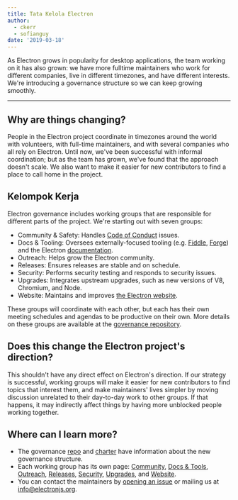 ```yaml
---
title: Tata Kelola Electron
author:
  - ckerr
  - sofianguy
date: '2019-03-18'
---
```


As Electron grows in popularity for desktop applications, the team working on it has also grown: we have more fulltime maintainers who work for different companies, live in different timezones, and have different interests. We're introducing a governance structure so we can keep growing smoothly.

---

## Why are things changing?

People in the Electron project coordinate in timezones around the world with volunteers, with full-time maintainers, and with several companies who all rely on Electron. Until now, we've been successful with informal coordination; but as the team has grown, we've found that the approach doesn't scale. We also want to make it easier for new contributors to find a place to call home in the project.

## Kelompok Kerja

Electron governance includes working groups that are responsible for different parts of the project. We're starting out with seven groups:
 * Community & Safety: Handles [Code of Conduct](https://github.com/electron/governance/blob/master/CODE_OF_CONDUCT.md) issues.
 * Docs & Tooling: Oversees externally-focused tooling (e.g. [Fiddle](https://electronjs.org/fiddle), [Forge](https://electronforge.io/)) and the Electron [documentation](https://electronjs.org/docs).
 * Outreach: Helps grow the Electron community.
 * Releases: Ensures releases are stable and on schedule.
 * Security: Performs security testing and responds to security issues.
 * Upgrades: Integrates upstream upgrades, such as new versions of V8, Chromium, and Node.
 * Website: Maintains and improves [the Electron website](https://electronjs.org/).

These groups will coordinate with each other, but each has their own meeting schedules and agendas to be productive on their own. More details on these groups are available at the [governance repository](https://github.com/electron/governance/blob/master/README.md).

## Does this change the Electron project's direction?

This shouldn't have any direct effect on Electron's direction. If our strategy is successful, working groups will make it easier for new contributors to find topics that interest them, and make maintainers' lives simpler by moving discussion unrelated to their day-to-day work to other groups. If that happens, it may indirectly affect things by having more unblocked people working together.

## Where can I learn more?

 * The governance [repo](https://github.com/electron/governance/) and [charter](https://github.com/electron/governance/tree/master/charter) have information about the new governance structure.
 * Each working group has its own page: [Community](https://github.com/electron/governance/tree/master/wg-community-safety), [Docs & Tools](https://github.com/electron/governance/tree/master/wg-docs-tools), [Outreach](https://github.com/electron/governance/tree/master/wg-outreach), [Releases](https://github.com/electron/governance/tree/master/wg-releases), [Security](https://github.com/electron/governance/tree/master/wg-security), [Upgrades](https://github.com/electron/governance/tree/master/wg-upgrades), and [Website](https://github.com/electron/governance/tree/master/wg-website).
 * You can contact the maintainers by [opening an issue](https://github.com/electron/governance/issues) or mailing us at [info@electronjs.org](mailto:info@electronjs.org).
